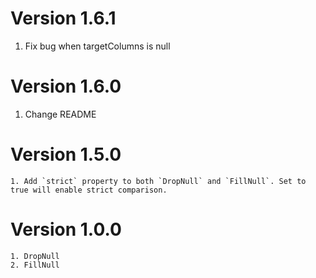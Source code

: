 
# Version 1.6.1
1. Fix bug when targetColumns is null

# Version 1.6.0
1. Change README

# Version 1.5.0
    1. Add `strict` property to both `DropNull` and `FillNull`. Set to true will enable strict comparison.


# Version 1.0.0
    1. DropNull
    2. FillNull